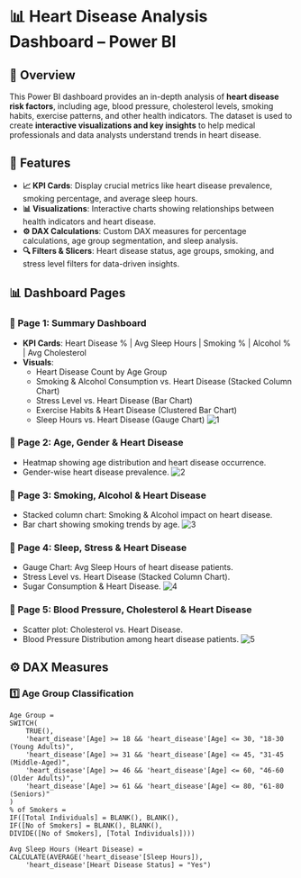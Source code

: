 # 📊 Heart Disease Analysis Dashboard – Power BI

## 📌 Overview
This Power BI dashboard provides an in-depth analysis of **heart disease risk factors**, including age, blood pressure, cholesterol levels, smoking habits, exercise patterns, and other health indicators. The dataset is used to create **interactive visualizations and key insights** to help medical professionals and data analysts understand trends in heart disease.

## 🚀 Features
- **📈 KPI Cards**: Display crucial metrics like heart disease prevalence, smoking percentage, and average sleep hours.
- **📊 Visualizations**: Interactive charts showing relationships between health indicators and heart disease.
- **⚙ DAX Calculations**: Custom DAX measures for percentage calculations, age group segmentation, and sleep analysis.
- **🔍 Filters & Slicers**: Heart disease status, age groups, smoking, and stress level filters for data-driven insights.


## 📊 Dashboard Pages
### **📌 Page 1: Summary Dashboard**
- **KPI Cards**: Heart Disease % | Avg Sleep Hours | Smoking % | Alcohol % | Avg Cholesterol  
- **Visuals**:
  - Heart Disease Count by Age Group
  - Smoking & Alcohol Consumption vs. Heart Disease (Stacked Column Chart)
  - Stress Level vs. Heart Disease (Bar Chart)
  - Exercise Habits & Heart Disease (Clustered Bar Chart)
  - Sleep Hours vs. Heart Disease (Gauge Chart)
![1](https://github.com/user-attachments/assets/87137604-38d1-46d9-849c-54845f6d796d)

### **📌 Page 2: Age, Gender & Heart Disease**
- Heatmap showing age distribution and heart disease occurrence.
- Gender-wise heart disease prevalence.
![2](https://github.com/user-attachments/assets/6da1000d-3851-4795-8284-8fe7430e69ed)

### **📌 Page 3: Smoking, Alcohol & Heart Disease**
- Stacked column chart: Smoking & Alcohol impact on heart disease.
- Bar chart showing smoking trends by age.
![3](https://github.com/user-attachments/assets/6f3f4a55-4d28-493a-82b4-f59b5129a3ec)

### **📌 Page 4: Sleep, Stress & Heart Disease**
- Gauge Chart: Avg Sleep Hours of heart disease patients.
- Stress Level vs. Heart Disease (Stacked Column Chart).
- Sugar Consumption & Heart Disease.
![4](https://github.com/user-attachments/assets/21772c50-26c0-4340-bf73-6b6d0337dd9b)

### **📌 Page 5: Blood Pressure, Cholesterol & Heart Disease**
- Scatter plot: Cholesterol vs. Heart Disease.
- Blood Pressure Distribution among heart disease patients.
![5](https://github.com/user-attachments/assets/31437a47-52b9-4723-971a-8bdbd46c7f47)

## ⚙ **DAX Measures**
### **1️⃣ Age Group Classification**
```DAX
Age Group = 
SWITCH(
    TRUE(),
    'heart_disease'[Age] >= 18 && 'heart_disease'[Age] <= 30, "18-30 (Young Adults)",
    'heart_disease'[Age] >= 31 && 'heart_disease'[Age] <= 45, "31-45 (Middle-Aged)",
    'heart_disease'[Age] >= 46 && 'heart_disease'[Age] <= 60, "46-60 (Older Adults)",
    'heart_disease'[Age] >= 61 && 'heart_disease'[Age] <= 80, "61-80 (Seniors)"
)
% of Smokers = 
IF([Total Individuals] = BLANK(), BLANK(),
IF([No of Smokers] = BLANK(), BLANK(),
DIVIDE([No of Smokers], [Total Individuals])))

Avg Sleep Hours (Heart Disease) = 
CALCULATE(AVERAGE('heart_disease'[Sleep Hours]), 
    'heart_disease'[Heart Disease Status] = "Yes")
